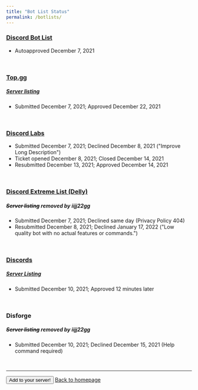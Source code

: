 ```yaml
---
title: "Bot List Status"
permalink: /botlists/
---
```


### [Discord Bot List](https://discordbotlist.com/bots/internet-time)
- Autoapproved December 7, 2021

<br>

### [Top.gg](https://top.gg/bot/917521502985945139)
##### [Server listing](https://top.gg/servers/917857859453218836)
- Submitted December 7, 2021; Approved December 22, 2021

<br>

### [Discord Labs](https://bots.discordlabs.org/bot/917521502985945139)
- Submitted December 7, 2021; Declined December 8, 2021 ("Improve Long Description")
- Ticket opened December 8, 2021; Closed December 14, 2021
- Resubmitted December 13, 2021; Approved December 14, 2021

<br>

### [Discord Extreme List (Delly)](https://discordextremelist.xyz/en-US/bots/917521502985945139)
##### ~~Server listing~~ removed by iijj22gg
- Submitted December 7, 2021; Declined same day (Privacy Policy 404)
- Resubmitted December 8, 2021; Declined January 17, 2022 ("Low quality bot with no actual features or commands.")

<br>

### [Discords](https://discords.com/bots/bot/917521502985945139)
##### [Server Listing](https://discords.com/servers/917857859453218836)
- Submitted December 10, 2021; Approved 12 minutes later

<br>

### Disforge
##### ~~Server listing~~ removed by iijj22gg
- Submitted December 10, 2021; Declined December 15, 2021 (Help command required)

<br>

<hr>

<button onclick="window.location.href='https://discord.com/api/oauth2/authorize?client_id=917521502985945139&scope=bot'; method='get'; target='_blank'; rel='noopener noreferrer'">Add to your server!</button> [Back to homepage](https://iijj22gg.github.io/Internet-Time-Display/)

